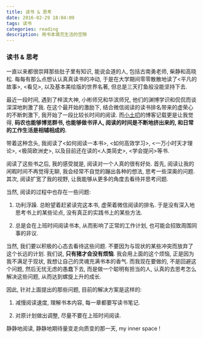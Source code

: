 ```yaml
---
title: 读书 & 思考
date: 2016-02-29 18:04:09
tags: 读书
categories: reading
description: 用书本填充生活的空隙
---
```



### 读书 & 思考


一直以来都很崇拜那些肚子里有知识, 能说会道的人, 包括古南勇老师, 柴静和高晓松. 每每有那么点想认认真真读书的冲动, 于是在大学期间零零散散地读了<平凡的故事>, <看见>, 以及基本美绘版的世界名著, 但总是三天打鱼般没能坚持下去.

最近一段时间, 遇到了梓滨大神, 小彬师兄和华滨师兄, 他们的渊博学识和侃侃而谈深深地刺激了我. 在这个最开始的激励下, 结合微信阅读的读书排名带来的虚荣心的不断刺激下, 我开始了一段比较长时间的阅读. 而[小土叨](http://wdxtub.com/)的博客记载更是让我觉得, **码农也能够博览群书, 也能够做书评人, 阅读的时间是不断地挤出来的, 和日常的工作生活是相辅相成的.**

带着这种念头, 我阅读了<如何阅读一本书>, <如何高效学习>, <一万小时天才理论>, <极简欧洲史>, 以及目前还在读的<人类简史>, <学会提问>等书.

阅读了这些书之后, 我的感受就是, 阅读对一个人真的很有好处. 首先, 阅读让我的闲暇时间不再觉得无聊, 我会经常不自觉的蹦出各种的想法, 思考一些深奥的问题. 其次, 阅读扩宽了我的视野, 让我能够从更多的角度去看待并思考问题.

当然, 阅读的过程中也存在一些问题:

1. 功利浮躁. 总盼望着赶紧读完这本书, 虚荣着微信阅读的排名. 于是没有深入地思考书上的某些论点, 没有真正的实践书上的某些方法.

2. 总是会在上班时间阅读书本, 从而影响了正常的工作计划, 也可能会招致周围同事的非议.

当然, 我们要以积极的心态去看待这些问题. 不要因为与现状的某些冲突而放弃了这个长远的计划. 我们说, **只有猪才会没有烦恼**. 我会用上面的这个烦恼, 正是因为我不满足于现状, 我想让自己的灵魂充满书本的香气. 而我现在要做的, 不是回避这个问题, 然后无忧无虑的愚蠢下去, 而是做一个聪明有担当的人, 认真的去思考怎么解决这些问题, 从而达到螺旋上升的成长.

因此, 针对上面提出的那些问题, 目前的解决方案是这样的:

1. 减慢阅读速度, 理解书本内容, 每一章都要写读书笔记.

2. 对原计划做出调整, 尽量不要在上班时间阅读.


静静地阅读, 静静地期待量变走向质变的那一天, my inner space !

